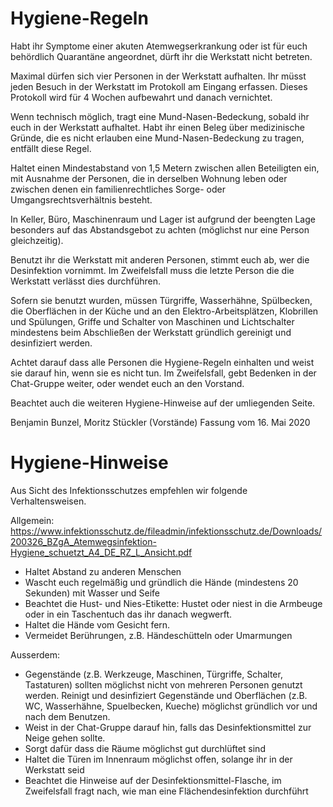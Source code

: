 # Hygiene-Regeln

Habt ihr Symptome einer akuten Atemwegserkrankung oder ist für euch behördlich Quarantäne angeordnet, dürft ihr die Werkstatt nicht betreten.

Maximal dürfen sich vier Personen in der Werkstatt aufhalten. Ihr müsst jeden Besuch in der Werkstatt im Protokoll am Eingang erfassen. Dieses Protokoll wird für 4 Wochen aufbewahrt und danach vernichtet.

Wenn technisch möglich, tragt eine Mund-Nasen-Bedeckung, sobald ihr euch in der Werkstatt aufhaltet. Habt ihr einen Beleg über medizinische Gründe, die es nicht erlauben eine Mund-Nasen-Bedeckung zu tragen, entfällt diese Regel.

Haltet einen Mindestabstand von 1,5 Metern zwischen allen Beteiligten ein, mit Ausnahme der Personen, die in derselben Wohnung leben oder zwischen denen ein familienrechtliches Sorge- oder Umgangsrechtsverhältnis besteht.

In Keller, Büro, Maschinenraum und Lager ist aufgrund der beengten Lage besonders auf das Abstandsgebot zu achten (möglichst nur eine Person gleichzeitig).

Benutzt ihr die Werkstatt mit anderen Personen, stimmt euch ab, wer die Desinfektion vornimmt. Im Zweifelsfall muss die letzte Person die die Werkstatt verlässt dies durchführen.

Sofern sie benutzt wurden, müssen Türgriffe, Wasserhähne, Spülbecken, die Oberflächen in der Küche und an den Elektro-Arbeitsplätzen, Klobrillen und Spülungen, Griffe und Schalter von Maschinen und Lichtschalter mindestens beim Abschließen der Werkstatt gründlich gereinigt und desinfiziert werden.

Achtet darauf dass alle Personen die Hygiene-Regeln einhalten und weist sie darauf hin, wenn sie es nicht tun. Im Zweifelsfall, gebt Bedenken in der Chat-Gruppe weiter, oder wendet euch an den Vorstand. 

Beachtet auch die weiteren Hygiene-Hinweise auf der umliegenden Seite.


Benjamin Bunzel, Moritz Stückler (Vorstände)
Fassung vom 16. Mai 2020
 
# Hygiene-Hinweise

Aus Sicht des Infektionsschutzes empfehlen wir folgende Verhaltensweisen.

Allgemein: 
https://www.infektionsschutz.de/fileadmin/infektionsschutz.de/Downloads/200326_BZgA_Atemwegsinfektion-Hygiene_schuetzt_A4_DE_RZ_L_Ansicht.pdf

 - Haltet Abstand zu anderen Menschen
 - Wascht euch regelmäßig und gründlich die Hände (mindestens 20 Sekunden) mit Wasser und Seife
 - Beachtet die Hust- und Nies-Etikette: Hustet oder niest in die Armbeuge oder in ein Taschentuch das ihr danach wegwerft.
 - Haltet die Hände vom Gesicht fern.
 - Vermeidet Berührungen, z.B. Händeschütteln oder Umarmungen


Ausserdem:

 - Gegenstände (z.B. Werkzeuge, Maschinen, Türgriffe, Schalter, Tastaturen) sollten möglichst nicht von mehreren Personen genutzt werden. Reinigt und desinfiziert Gegenstände und Oberflächen (z.B. WC, Wasserhähne, Spuelbecken, Kueche) möglichst gründlich vor und nach dem Benutzen.
 - Weist in der Chat-Gruppe darauf hin, falls das Desinfektionsmittel zur Neige gehen sollte.
 - Sorgt dafür dass die Räume möglichst gut durchlüftet sind
 - Haltet die Türen im Innenraum möglichst offen, solange ihr in der Werkstatt seid
 - Beachtet die Hinweise auf der Desinfektionsmittel-Flasche, im Zweifelsfall fragt nach, wie man eine Flächendesinfektion durchführt
